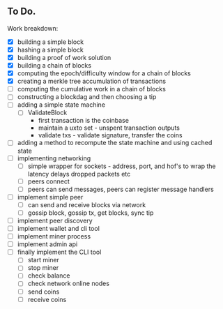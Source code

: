 
## To Do.

Work breakdown:

- [x] building a simple block
- [x] hashing a simple block
- [x] building a proof of work solution
- [x] building a chain of blocks
- [x] computing the epoch/difficulty window for a chain of blocks
- [x] creating a merkle tree accumulation of transactions
- [ ] computing the cumulative work in a chain of blocks
- [ ] constructing a blockdag and then choosing a tip
- [ ] adding a simple state machine
    - [ ] ValidateBlock
        - first transaction is the coinbase
        - maintain a uxto set - unspent transaction outputs
        - validate txs - validate signature, transfer the coins
- [ ] adding a method to recompute the state machine and using cached state 
- [ ] implementing networking
    - [ ] simple wrapper for sockets - address, port, and hof's to wrap the latency delays dropped packets etc
    - [ ] peers connect
    - [ ] peers can send messages, peers can register message handlers
- [ ] implement simple peer
    - [ ] can send and receive blocks via network
    - [ ] gossip block, gossip tx, get blocks, sync tip
- [ ] implement peer discovery
- [ ] implement wallet and cli tool
- [ ] implement miner process
- [ ] implement admin api
- [ ] finally implement the CLI tool
    - [ ] start miner
    - [ ] stop miner
    - [ ] check balance
    - [ ] check network online nodes
    - [ ] send coins
    - [ ] receive coins
